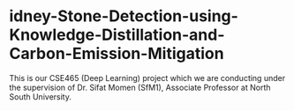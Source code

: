 # idney-Stone-Detection-using-Knowledge-Distillation-and-Carbon-Emission-Mitigation
This is our CSE465 (Deep Learning) project which we are conducting under the supervision of Dr. Sifat Momen (SfM1), Associate Professor at North South University.
